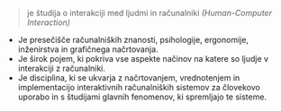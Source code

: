 >  je študija o interakciji med ljudmi in računalniki *(Human-Computer Interaction)*
- Je presečišče računalniških znanosti, psihologije, ergonomije, inženirstva in grafičnega načrtovanja.
- Je širok pojem, ki pokriva vse aspekte načinov na katere so ljudje v interakciji z računalniki.
- Je disciplina, ki se ukvarja z načrtovanjem, vrednotenjem in implementacijo interaktivnih računalniških sistemov za človekovo uporabo in s študijami glavnih fenomenov, ki spremljajo te sisteme.